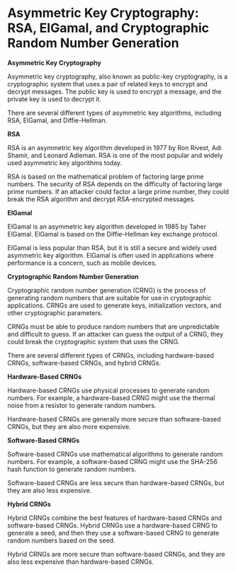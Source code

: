 # Asymmetric Key Cryptography: RSA, ElGamal, and Cryptographic Random Number Generation

**Asymmetric Key Cryptography**

Asymmetric key cryptography, also known as public-key cryptography, is a cryptographic system that uses a pair of related keys to encrypt and decrypt messages. The public key is used to encrypt a message, and the private key is used to decrypt it.

There are several different types of asymmetric key algorithms, including RSA, ElGamal, and Diffie-Hellman.

**RSA**

RSA is an asymmetric key algorithm developed in 1977 by Ron Rivest, Adi Shamir, and Leonard Adleman. RSA is one of the most popular and widely used asymmetric key algorithms today.

RSA is based on the mathematical problem of factoring large prime numbers. The security of RSA depends on the difficulty of factoring large prime numbers. If an attacker could factor a large prime number, they could break the RSA algorithm and decrypt RSA-encrypted messages.

**ElGamal**

ElGamal is an asymmetric key algorithm developed in 1985 by Taher ElGamal. ElGamal is based on the Diffie-Hellman key exchange protocol.

ElGamal is less popular than RSA, but it is still a secure and widely used asymmetric key algorithm. ElGamal is often used in applications where performance is a concern, such as mobile devices.

**Cryptographic Random Number Generation**

Cryptographic random number generation (CRNG) is the process of generating random numbers that are suitable for use in cryptographic applications. CRNGs are used to generate keys, initialization vectors, and other cryptographic parameters.

CRNGs must be able to produce random numbers that are unpredictable and difficult to guess. If an attacker can guess the output of a CRNG, they could break the cryptographic system that uses the CRNG.

There are several different types of CRNGs, including hardware-based CRNGs, software-based CRNGs, and hybrid CRNGs.

**Hardware-Based CRNGs**

Hardware-based CRNGs use physical processes to generate random numbers. For example, a hardware-based CRNG might use the thermal noise from a resistor to generate random numbers.

Hardware-based CRNGs are generally more secure than software-based CRNGs, but they are also more expensive.

**Software-Based CRNGs**

Software-based CRNGs use mathematical algorithms to generate random numbers. For example, a software-based CRNG might use the SHA-256 hash function to generate random numbers.

Software-based CRNGs are less secure than hardware-based CRNGs, but they are also less expensive.

**Hybrid CRNGs**

Hybrid CRNGs combine the best features of hardware-based CRNGs and software-based CRNGs. Hybrid CRNGs use a hardware-based CRNG to generate a seed, and then they use a software-based CRNG to generate random numbers based on the seed.

Hybrid CRNGs are more secure than software-based CRNGs, and they are also less expensive than hardware-based CRNGs.
